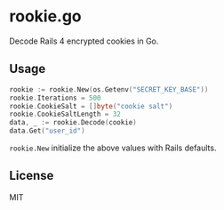 # rookie.go

Decode Rails 4 encrypted cookies in Go.

## Usage

```go
rookie := rookie.New(os.Getenv("SECRET_KEY_BASE"))
rookie.Iterations = 500
rookie.CookieSalt = []byte("cookie salt")
rookie.CookieSaltLength = 32
data, _ := rookie.Decode(cookie)
data.Get("user_id")
```

`rookie.New` initialize the above values with Rails defaults.

## License

MIT
